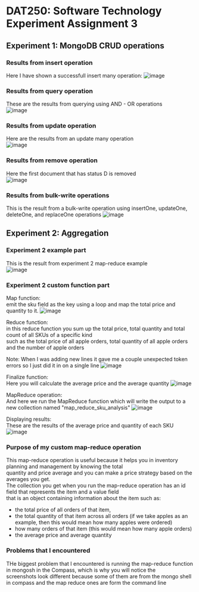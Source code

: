 # DAT250: Software Technology Experiment Assignment 3  

## Experiment 1: MongoDB CRUD operations

### Results from insert operation  
Here I have shown a successfull insert many operation:
![image](https://github.com/Mamo-00/dat250assignment1/assets/60385659/00103837-09d7-45bc-be8a-de5f940afa54)

### Results from query operation  
These are the results from querying using AND - OR operations  
![image](https://github.com/Mamo-00/dat250assignment1/assets/60385659/5547367b-d784-4b7a-bcb7-dc5dffac6a29)

### Results from update operation  
Here are the results from an update many operation  
![image](https://github.com/Mamo-00/dat250assignment1/assets/60385659/372ef231-7f4e-4aea-971a-e8760e49b000)

### Results from remove operation  
Here the first document that has status D is removed  
![image](https://github.com/Mamo-00/dat250assignment1/assets/60385659/2761bbb8-a704-4a7a-9ee2-d1bcdf114e56)

### Results from bulk-write operations  
This is the result from a bulk-write operation using insertOne, updateOne, deleteOne, and replaceOne operations
![image](https://github.com/Mamo-00/dat250assignment1/assets/60385659/f7be191a-d19a-403d-8fd4-5cf44262fd1b)

## Experiment 2: Aggregation  

### Experiment 2 example part
This is the result from experiment 2 map-reduce example  
![image](https://github.com/Mamo-00/dat250assignment1/assets/60385659/4e75081b-9c44-40c8-862a-6325429b7f12)

### Experiment 2 custom function part

Map function:  
emit the sku field as the key using a loop and map the total price and quantity to it.
![image](https://github.com/Mamo-00/dat250assignment1/assets/60385659/b88fd1a9-0be6-4527-a12a-77b42179cc8e)  

Reduce function:  
in this reduce function you sum up the total price, total quantity and total count of all SKUs of a specific kind  
such as the total price of all apple orders, total quantity of all apple orders and the number of apple orders
  
Note: When I was adding new lines it gave me a couple unexpected token errors so I just did it in on a single line
![image](https://github.com/Mamo-00/dat250assignment1/assets/60385659/7dd8a821-e9a8-42e3-b856-98e46eb44f15)

Finalize function:  
Here you will calculate the average price and the average quantity
![image](https://github.com/Mamo-00/dat250assignment1/assets/60385659/bef968ec-4926-4e02-a646-24fd4b606dbb)

MapReduce operation:  
And here we run the MapReduce function which will write the output to a new collection named "map_reduce_sku_analysis"
![image](https://github.com/Mamo-00/dat250assignment1/assets/60385659/386a7ce8-798e-49e9-b96b-21efaf13032d)

Displaying results:  
These are the results of the average price and quantity of each SKU
![image](https://github.com/Mamo-00/dat250assignment1/assets/60385659/41e9323d-279e-4295-9a20-d889a4930d2e)

### Purpose of my custom map-reduce operation

This map-reduce operation is useful because it helps you in inventory planning and management by knowing the total   
quantity and price average and you can make a price strategy based on the averages you get.  
The collection you get when you run the map-reduce operation has an id field that represents the item and a value field  
that is an object containing information about the item such as:  
- the total price of all orders of that item,
- the total quantity of that item across all orders (if we take apples as an example, then this would mean how many apples were ordered)
- how many orders of that item (this would mean how many apple orders)
- the average price and average quantity

### Problems that I encountered
THe biggest problem that I encountered is running the map-reduce function in mongosh in the Compass, which is why you will notice the   
screenshots look different because some of them are from the mongo shell in compass and the map reduce ones are form the command line














